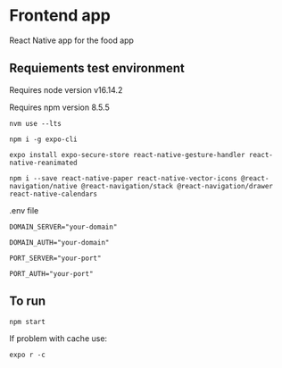 # Frontend app

React Native app for the food app

## Requiements test environment

Requires node version v16.14.2

Requires npm version 8.5.5

`nvm use --lts`

`npm i -g expo-cli `

`expo install expo-secure-store react-native-gesture-handler react-native-reanimated`

`npm i --save react-native-paper react-native-vector-icons @react-navigation/native @react-navigation/stack @react-navigation/drawer react-native-calendars`

.env file

`DOMAIN_SERVER="your-domain"`

`DOMAIN_AUTH="your-domain"`

`PORT_SERVER="your-port"`

`PORT_AUTH="your-port"`

## To run

`npm start`

If problem with cache use:

`expo r -c`
